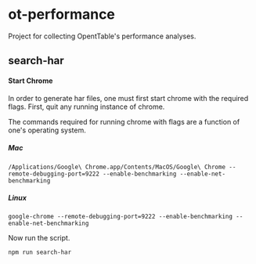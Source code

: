 # ot-performance

Project for collecting OpentTable's performance analyses.

## search-har

#### Start Chrome

In order to generate har files, one must first start chrome with the required flags.  First, quit any running instance of chrome.

The commands required for running chrome with flags are a function of one's operating system.

##### Mac

```
/Applications/Google\ Chrome.app/Contents/MacOS/Google\ Chrome --remote-debugging-port=9222 --enable-benchmarking --enable-net-benchmarking
```

##### Linux

```
google-chrome --remote-debugging-port=9222 --enable-benchmarking --enable-net-benchmarking
```

Now run the script.

```
npm run search-har
```
